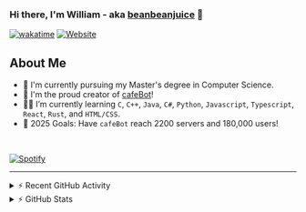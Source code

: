 ### Hi there, I'm William - aka [beanbeanjuice][website] 👋

[![wakatime](https://wakatime.com/badge/user/beeb4317-977b-4b19-878a-21e9aa8e43ed.svg?style=for-the-badge)](https://wakatime.com/@beeb4317-977b-4b19-878a-21e9aa8e43ed)
[![Website](https://uptime.beanbeanjuice.com/api/badge/5/uptime/24?style=for-the-badge&label=beanbeanjuice.com)](https://beanbeanjuice.com)

## About Me

- 🏫 I'm currently pursuing my Master's degree in Computer Science.
- 🤖 I'm the proud creator of [cafeBot][cafeBot]!
- 🧑‍🎓 I’m currently learning `C`, `C++`, `Java`, `C#`, `Python`, `Javascript`, `Typescript`, `React`, `Rust`, and `HTML/CSS`.
- 🥅 2025 Goals: Have `cafeBot` reach 2200 servers and 180,000 users!

<br />

[![Spotify](https://novatorem-4icpc2aug-beanbeanjuices-projects.vercel.app/api/spotify)](https://open.spotify.com/user/mbqbaw1vtcvenb35jkgx16iaf)

---

<details>
  <summary>⚡ Recent GitHub Activity</summary>
  
<!--START_SECTION:activity-->
1. 💪 Opened PR [#1018](https://github.com/UC-Davis-molecular-computing/scadnano/pull/1018) in [UC-Davis-molecular-computing/scadnano](https://github.com/UC-Davis-molecular-computing/scadnano)
2. 💪 Opened PR [#1017](https://github.com/UC-Davis-molecular-computing/scadnano/pull/1017) in [UC-Davis-molecular-computing/scadnano](https://github.com/UC-Davis-molecular-computing/scadnano)
3. 🗣 Commented on [#54](https://github.com/include-davis/Include-Estore-Manager/pull/54#issuecomment-2656596336) in [include-davis/Include-Estore-Manager](https://github.com/include-davis/Include-Estore-Manager)
4. 💪 Opened PR [#54](https://github.com/include-davis/Include-Estore-Manager/pull/54) in [include-davis/Include-Estore-Manager](https://github.com/include-davis/Include-Estore-Manager)
5. 💪 Opened PR [#1010](https://github.com/UC-Davis-molecular-computing/scadnano/pull/1010) in [UC-Davis-molecular-computing/scadnano](https://github.com/UC-Davis-molecular-computing/scadnano)
<!--END_SECTION:activity-->

</details>

<details>
  <summary>⚡ GitHub Stats</summary>

  <!-- [GitHub Stats] -->
  <div align="center">
    <br>
    <a href="https://github.com/beanbeanjuice">
    <img height="160em" src="https://github-readme-stats.vercel.app/api?username=beanbeanjuice&show_icons=true&theme=tokyonight&include_all_commits=true&count_private=true"/>
    <img height="160em" src="https://github-readme-stats.vercel.app/api/top-langs/?username=beanbeanjuice&layout=compact&langs_count=8&theme=tokyonight&count_private=true"/>
  </div>

</details>

[website]: https://www.beanbeanjuice.com
[cafeBot]: https://www.github.com/beanbeanjuice/cafeBot
[twitter]: https://twitter.com/beanbeanjuice
[youtube]: https://youtube.com/beanbeanjuice
[instagram]: https://instagram.com/beanbeanjuice
[webdevplaylist]: https://www.youtube.com/playlist?list=PLkwxH9e_vrAJ0WbEsFA9W3I1W-g_BTsbt
[jsplaylist]: https://www.youtube.com/playlist?list=PLkwxH9e_vrALRJKu7wfXby3MKeflhTu6B
[cssplaylist]: https://www.youtube.com/playlist?list=PLkwxH9e_vrALSdvZuEh6gqQdmDoDIoqz4
[reactplaylist]: https://www.youtube.com/playlist?list=PLkwxH9e_vrAK4TdffpxKY3QGyHCpxFcQ0

